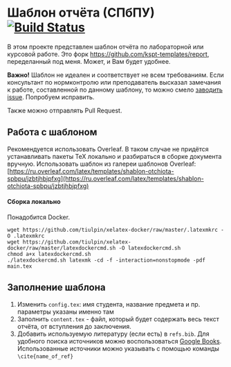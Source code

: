 # Шаблон отчёта (СПбПУ) [![Build Status](https://travis-ci.org/iamm-templates/report-template.svg?branch=master)](https://travis-ci.org/iamm-templates/report-template)
В этом проекте представлен шаблон отчёта по лабораторной или курсовой работе. Это форк https://github.com/kspt-templates/report, переделанный под меня. Может, и Вам будет удобнее.

**Важно!** Шаблон не идеален и соответствует не всем требованиям.
Если консультант по нормконтролю или преподаватель высказал замечания к работе, составленной по данному шаблону, то можно смело [заводить issue](https://github.com/tiulpin/report-template/issues/new). Попробуем исправить.

Также можно отправлять Pull Request. 

## Работа с шаблоном
Рекомендуется использовать Overleaf. 
В таком случае не придётся устанавливать пакеты TeX локально и разбираться в сборке документа вручную. 
Использовать шаблон из галереи шаблонов Overleaf: [https://ru.overleaf.com/latex/templates/shablon-otchiota-spbpu/jzbtjhbjpfxg](https://ru.overleaf.com/latex/templates/shablon-otchiota-spbpu/jzbtjhbjpfxg)

#### Сборка локально
Понадобится Docker. 
```
wget https://github.com/tiulpin/xelatex-docker/raw/master/.latexmkrc -O .latexmkrc
wget https://github.com/tiulpin/xelatex-docker/raw/master/latexdockercmd.sh -O latexdockercmd.sh
chmod a+x latexdockercmd.sh
./latexdockercmd.sh latexmk -cd -f -interaction=nonstopmode -pdf main.tex
```

## Заполнение шаблона

1. Изменить `config.tex`: имя студента, название предмета и пр. параметры указаны именно там
1. Заполнить `content.tex` - файл, который будет содержать весь текст отчёта, от вступления до заключения.
1. Добавить используемую литературу (если есть) в `refs.bib`. Для удобного поиска источников можно воспользоваться [Google Books](https://books.google.com/). Использованные источники можно указывать с помощью команды `\cite{name_of_ref}`
